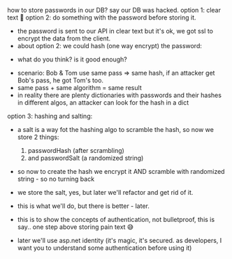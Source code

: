 how to store passwords in our DB?
say our DB was hacked.
option 1: clear text 🤣
option 2: do something with the password before storing it.

- the password is sent to our API in clear text but it's ok, we got ssl to encrypt the data from the client.
- about option 2: we could hash (one way encrypt) the password:
* what do you think? is it good enough?
- scenario: Bob & Tom use same pass => same hash, if an attacker get Bob's pass, he got Tom's too.
- same pass + same algorithm = same result
- in reality there are plenty dictionaries with passwords and their hashes in different algos, an attacker can look for the hash in a dict 

option 3: hashing and salting:
- a salt is a way fot the hashing algo to scramble the hash, so now we store 2 things:
  1. passwordHash (after scrambling)
  2. and passwordSalt (a randomized string)

- so now to create the hash we encrypt it AND scramble with randomized string - so no turning back
- we store the salt, yes, but later we'll refactor and get rid of it.
- this is what we'll do, but there is better - later.
- this is to show the concepts of authentication, not bulletproof, this is say.. one step above storing pain text 😅

- later we'll use asp.net identity (it's magic, it's secured. as developers, I want you to understand some authentication before using it)
